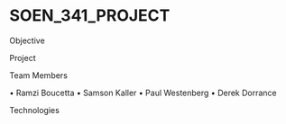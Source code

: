 # SOEN_341_PROJECT


Objective 






Project




Team Members

 • Ramzi Boucetta
 • Samson Kaller
 • Paul Westenberg
 • Derek Dorrance


Technologies





